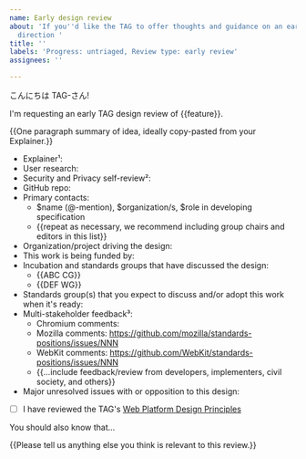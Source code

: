 ```yaml
---
name: Early design review
about: 'If you''d like the TAG to offer thoughts and guidance on an early-stage design
  direction '
title: ''
labels: 'Progress: untriaged, Review type: early review'
assignees: ''

---
```


こんにちは TAG-さん!

I'm requesting an early TAG design review of {{feature}}.

{{One paragraph summary of idea, ideally copy-pasted from your Explainer.}}

  - Explainer¹:
  - User research:
  - Security and Privacy self-review²:
  - GitHub repo:
  - Primary contacts:
      - $name (@-mention), $organization/s, $role in developing specification
      - {{repeat as necessary, we recommend including group chairs and editors in this list}}
  - Organization/project driving the design:
  - This work is being funded by:
  - Incubation and standards groups that have discussed the design:
    - {{ABC CG}} <!-- Include a link to minutes or issues in this group if possible. -->
    - {{DEF WG}}
  - Standards group(s) that you expect to discuss and/or adopt this work when it's
    ready: <!-- "unknown" if not known -->
  - Multi-stakeholder feedback³:
    - Chromium comments:
    - Mozilla comments: https://github.com/mozilla/standards-positions/issues/NNN <!-- And/or other places they've given feedback -->
    - WebKit comments: https://github.com/WebKit/standards-positions/issues/NNN <!-- And/or other places they've given feedback -->
    - {{...include feedback/review from developers, implementers, civil society, and others}}
  - Major unresolved issues with or opposition to this design:

  - [ ] I have reviewed the TAG's [Web Platform Design Principles](https://www.w3.org/TR/design-principles/)

You should also know that...

{{Please tell us anything else you think is relevant to this review.}}

<!------------------------------------------------------------------------------------
CAREFULLY READ AND DELETE CONTENT BELOW THIS LINE BEFORE SUBMITTING

Use links to content rather than pasting text into this issue. Issues are ephemeral and most of the material we are asking for has long term value.

Please preview the issue and check that the links work before submitting. Please make sure anyone with the link can access the document. We may refuse to review anything that is not public.

¹ An explainer must address user needs and contain examples of use. See our [explanation of how to write a good explainer](https://tag.w3.org/explainers/).

² Even for early-stage ideas, a Security and Privacy questionnaire helps us understand potential security and privacy issues and mitigations for your design, and can save us asking redundant questions. See https://www.w3.org/TR/security-privacy-questionnaire/.

³ For your own organization, you can simply state the organization's position instead of linking to it.  This includes items on [Mozilla standards-positions](https://github.com/mozilla/standards-positions), and [WebKit standards-positions](https://github.com/WebKit/standards-positions).  Chromium doesn't have a standards-positions repository and [prefers](https://source.chromium.org/chromium/chromium/src/+/main:docs/standards/positions/GoogleChrome/README.md) to use comments from the teams that maintain the relevant area of their codebase.

-->
